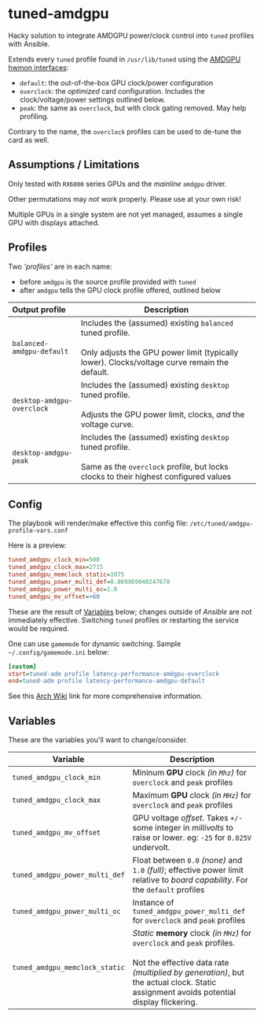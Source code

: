 # tuned-amdgpu

Hacky solution to integrate AMDGPU power/clock control into `tuned` profiles
with Ansible.

Extends every `tuned` profile found in `/usr/lib/tuned`
using the [AMDGPU hwmon interfaces](https://docs.kernel.org/gpu/amdgpu/thermal.html):

- `default`: the out-of-the-box GPU clock/power configuration
- `overclock`: the _optimized_ card configuration. Includes the clock/voltage/power settings outlined below.
- `peak`: the same as `overclock`, but with clock gating removed. May help profiling.

Contrary to the name, the `overclock` profiles can be used to de-tune the card as well.


## Assumptions / Limitations

Only tested with `RX6000` series GPUs and the _mainline_ `amdgpu` driver.

Other permutations may _not_ work properly. Please use at your own risk!

Multiple GPUs in a single system are not yet managed,
assumes a single GPU with displays attached.

## Profiles

Two _'profiles'_ are in each name:

- before `amdgpu` is the source profile provided with `tuned`
- after `amdgpu` tells the GPU clock profile offered, outlined below

| Output profile | Description |
|:---|---|
| `balanced-amdgpu-default` | Includes the (assumed) existing `balanced` tuned profile.<br/><br/>Only adjusts the GPU power limit (typically lower).  Clocks/voltage curve remain the default. |
| `desktop-amdgpu-overclock` | Includes the (assumed) existing `desktop` tuned profile.<br/><br/>Adjusts the GPU power limit, clocks, _and_ the voltage curve. |
| `desktop-amdgpu-peak` | Includes the (assumed) existing `desktop` tuned profile.<br/><br/>Same as the `overclock` profile, but locks clocks to their highest configured values |

## Config

The playbook will render/make effective this config file: `/etc/tuned/amdgpu-profile-vars.conf`

Here is a preview:

```ini
tuned_amdgpu_clock_min=500
tuned_amdgpu_clock_max=2715
tuned_amdgpu_memclock_static=1075
tuned_amdgpu_power_multi_def=0.869969040247678
tuned_amdgpu_power_multi_oc=1.0
tuned_amdgpu_mv_offset=+60
```
These are the result of [Variables](#Variables) below; changes outside of _Ansible_ are not immediately effective. Switching `tuned` profiles or restarting the service would be required.

One can use `gamemode` for dynamic switching. Sample `~/.config/gamemode.ini` below:

```ini
[custom]
start=tuned-adm profile latency-performance-amdgpu-overclock
end=tuned-adm profile latency-performance-amdgpu-default
```

See this [Arch Wiki](https://wiki.archlinux.org/title/Gamemode) link for more comprehensive information.

## Variables

These are the variables you'll want to change/consider.

| Variable               | Description |  
|------------------------|-------------|  
| `tuned_amdgpu_clock_min` | Mininum **GPU** clock _(in `Mhz`)_ for `overclock` and `peak` profiles |  
| `tuned_amdgpu_clock_max` | Maximum **GPU** clock _(in `MHz`)_ for `overclock` and `peak` profiles |  
| `tuned_amdgpu_mv_offset` | GPU voltage _offset_. Takes `+/-` some integer in _millivolts_ to raise or lower. eg: `-25` for `0.025V` undervolt. |  
| `tuned_amdgpu_power_multi_def` | Float between `0.0` _(none)_ and `1.0` _(full)_; effective power limit relative to _board capability_. For the `default` profiles |  
| `tuned_amdgpu_power_multi_oc` | Instance of `tuned_amdgpu_power_multi_def` for `overclock` and `peak` profiles |  
| `tuned_amdgpu_memclock_static` | _Static_ **memory** clock _(in `MHz`)_ for `overclock` and `peak` profiles.<br/><br/>Not the effective data rate _(multiplied by generation)_, but the actual clock. Static assignment avoids potential display flickering. |  
